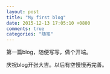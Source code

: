 ```yaml
---
layout: post
title: "My first blog"
date: 2015-12-13 17:05:10 +0800
comments: true
categories: "随笔"
---
```

第一篇blog，随便写写，做个开端。

庆祝blog开张大吉。以后有空慢慢再完善。